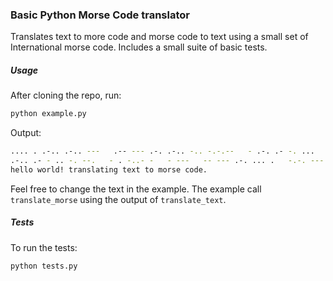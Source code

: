 ### Basic Python Morse Code translator

Translates text to more code and morse code to text using a small set of International morse code. Includes a small suite of basic tests.

##### Usage

After cloning the repo, run:

```sh
python example.py
```

Output:

```sh
.... . .-.. .-.. ---   .-- --- .-. .-.. -.. -.-.--   - .-. .- -. ...
.-.. .- - .. -. --.   - . -..- -   - ---   -- --- .-. ... .   -.-. --- -.. . .-.-.-
hello world! translating text to morse code.
```

Feel free to change the text in the example. The example call `translate_morse` using the output of `translate_text`.

##### Tests

To run the tests:

```sh
python tests.py
```